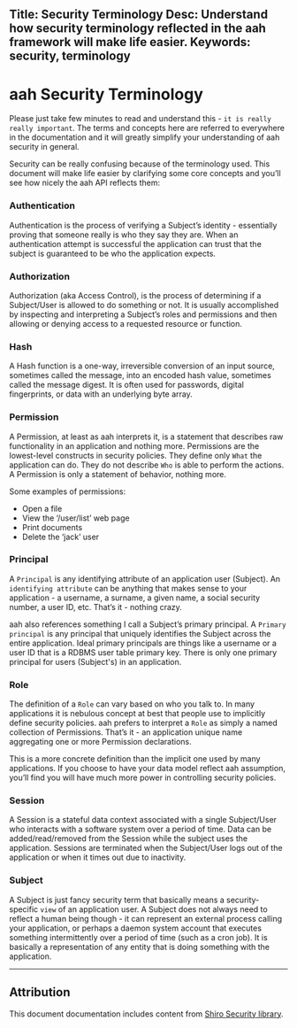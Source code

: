Title: Security Terminology
Desc: Understand how security terminology reflected in the aah framework will make life easier.
Keywords: security, terminology
---
# aah Security Terminology

Please just take few minutes to read and understand this - `it is really really important`. The terms and concepts here are referred to everywhere in the documentation and it will greatly simplify your understanding of aah security in general.

Security can be really confusing because of the terminology used. This document will make life easier by clarifying some core concepts and you’ll see how nicely the aah API reflects them:


### Authentication

Authentication is the process of verifying a Subject’s identity - essentially proving that someone really is who they say they are. When an authentication attempt is successful the application can trust that the subject is guaranteed to be who the application expects.

### Authorization

Authorization (aka Access Control), is the process of determining if a Subject/User is allowed to do something or not. It is usually accomplished by inspecting and interpreting a Subject’s roles and permissions and then allowing or denying access to a requested resource or function.

### Hash

A Hash function is a one-way, irreversible conversion of an input source, sometimes called the message, into an encoded hash value, sometimes called the message digest. It is often used for passwords, digital fingerprints, or data with an underlying byte array.

### Permission
A Permission, at least as aah interprets it, is a statement that describes raw functionality in an application and nothing more. Permissions are the lowest-level constructs in security policies. They define only `What` the application can do. They do not describe `Who` is able to perform the actions. A Permission is only a statement of behavior, nothing more.

Some examples of permissions:

  * Open a file
  * View the ‘/user/list’ web page
  * Print documents
  * Delete the ‘jack’ user

### Principal

A `Principal` is any identifying attribute of an application user (Subject). An `identifying attribute` can be anything that makes sense to your application - a username, a surname, a given name, a social security number, a user ID, etc. That’s it - nothing crazy.

aah also references something I call a Subject’s primary principal. A `Primary principal` is any principal that uniquely identifies the Subject across the entire application. Ideal primary principals are things like a username or a user ID that is a RDBMS user table primary key. There is only one primary principal for users (Subject's) in an application.

### Role

The definition of a `Role` can vary based on who you talk to. In many applications it is nebulous concept at best that people use to implicitly define security policies. aah prefers to interpret a `Role` as simply a named collection of Permissions. That’s it - an application unique name aggregating one or more Permission declarations.

This is a more concrete definition than the implicit one used by many applications. If you choose to have your data model reflect aah assumption, you’ll find you will have much more power in controlling security policies.

### Session

A Session is a stateful data context associated with a single Subject/User who interacts with a software system over a period of time. Data can be added/read/removed from the Session while the subject uses the application. Sessions are terminated when the Subject/User logs out of the application or when it times out due to inactivity.

### Subject

A Subject is just fancy security term that basically means a security-specific `view` of an application user. A Subject does not always need to reflect a human being though - it can represent an external process calling your application, or perhaps a daemon system account that executes something intermittently over a period of time (such as a cron job). It is basically a representation of any entity that is doing something with the application.

----
## Attribution

This document documentation includes content from [Shiro Security library](https://shiro.apache.org).
